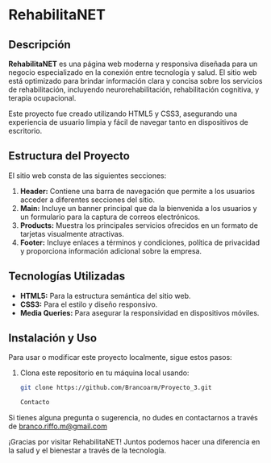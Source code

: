 # RehabilitaNET

## Descripción

**RehabilitaNET** es una página web moderna y responsiva diseñada para un negocio especializado en la conexión entre tecnología y salud. El sitio web está optimizado para brindar información clara y concisa sobre los servicios de rehabilitación, incluyendo neurorehabilitación, rehabilitación cognitiva, y terapia ocupacional.

Este proyecto fue creado utilizando HTML5 y CSS3, asegurando una experiencia de usuario limpia y fácil de navegar tanto en dispositivos de escritorio.

## Estructura del Proyecto

El sitio web consta de las siguientes secciones:

1. **Header:** Contiene una barra de navegación que permite a los usuarios acceder a diferentes secciones del sitio.
2. **Main:** Incluye un banner principal que da la bienvenida a los usuarios y un formulario para la captura de correos electrónicos.
3. **Products:** Muestra los principales servicios ofrecidos en un formato de tarjetas visualmente atractivas.
4. **Footer:** Incluye enlaces a términos y condiciones, política de privacidad y proporciona información adicional sobre la empresa.

## Tecnologías Utilizadas

- **HTML5:** Para la estructura semántica del sitio web.
- **CSS3:** Para el estilo y diseño responsivo.
- **Media Queries:** Para asegurar la responsividad en dispositivos móviles.

## Instalación y Uso

Para usar o modificar este proyecto localmente, sigue estos pasos:

1. Clona este repositorio en tu máquina local usando:

   ```bash
   git clone https://github.com/Brancoarm/Proyecto_3.git

   Contacto
Si tienes alguna pregunta o sugerencia, no dudes en contactarnos a través de branco.riffo.m@gmail.com

¡Gracias por visitar RehabilitaNET! Juntos podemos hacer una diferencia en la salud y el bienestar a través de la tecnología.
